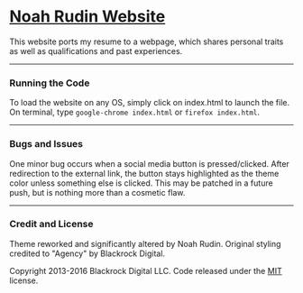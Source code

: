 # [Noah Rudin Website](https://www.linkedin.com/in/noahrudin/)

This website ports my resume to a webpage, which shares personal traits as well as qualifications and past experiences.

---

### Running the Code

To load the website on any OS, simply click on index.html to launch the file.
On terminal, type `google-chrome index.html` or `firefox index.html`.

---

### Bugs and Issues

One minor bug occurs when a social media button is pressed/clicked. After redirection to the external link, the button stays highlighted as the theme color unless something else is clicked. This may be patched in a future push, but is nothing more than a cosmetic flaw.

---

### Credit and License

Theme reworked and significantly altered by Noah Rudin. Original styling credited to "Agency" by Blackrock Digital.

Copyright 2013-2016 Blackrock Digital LLC. Code released under the [MIT](https://github.com/BlackrockDigital/startbootstrap-agency/blob/gh-pages/LICENSE) license.